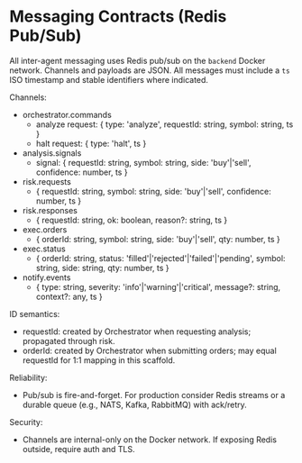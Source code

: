 # Messaging Contracts (Redis Pub/Sub)

All inter-agent messaging uses Redis pub/sub on the `backend` Docker network. Channels and payloads are JSON. All messages must include a `ts` ISO timestamp and stable identifiers where indicated.

Channels:
- orchestrator.commands
  - analyze request: { type: 'analyze', requestId: string, symbol: string, ts }
  - halt request: { type: 'halt', ts }
- analysis.signals
  - signal: { requestId: string, symbol: string, side: 'buy'|'sell', confidence: number, ts }
- risk.requests
  - { requestId: string, symbol: string, side: 'buy'|'sell', confidence: number, ts }
- risk.responses
  - { requestId: string, ok: boolean, reason?: string, ts }
- exec.orders
  - { orderId: string, symbol: string, side: 'buy'|'sell', qty: number, ts }
- exec.status
  - { orderId: string, status: 'filled'|'rejected'|'failed'|'pending', symbol: string, side: string, qty: number, ts }
- notify.events
  - { type: string, severity: 'info'|'warning'|'critical', message?: string, context?: any, ts }

ID semantics:
- requestId: created by Orchestrator when requesting analysis; propagated through risk.
- orderId: created by Orchestrator when submitting orders; may equal requestId for 1:1 mapping in this scaffold.

Reliability:
- Pub/sub is fire-and-forget. For production consider Redis streams or a durable queue (e.g., NATS, Kafka, RabbitMQ) with ack/retry.

Security:
- Channels are internal-only on the Docker network. If exposing Redis outside, require auth and TLS.
